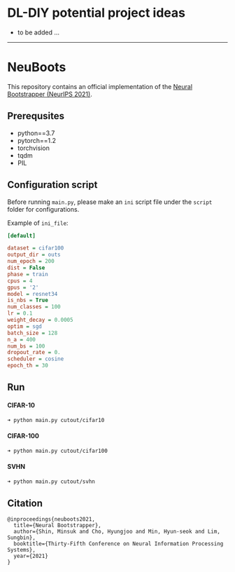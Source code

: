 # DL-DIY potential project ideas
- to be added ...

-------------------


# NeuBoots

This repository contains an official implementation of the [Neural Bootstrapper (NeurIPS 2021)](https://papers.nips.cc/paper/2021/hash/8abfe8ac9ec214d68541fcb888c0b4c3-Abstract.html).

## Prerequsites

- python==3.7
- pytorch==1.2
- torchvision
- tqdm
- PIL

## Configuration script

Before running `main.py`, please make an `ini` script file under the `script` folder for configurations. 
<!-- For detail config, refer to `script/example.ini`. -->
Example of `ini_file`:

```ini
[default]

dataset = cifar100
output_dir = outs
num_epoch = 200
dist = False
phase = train
cpus = 4
gpus = '2'
model = resnet34
is_nbs = True
num_classes = 100
lr = 0.1
weight_decay = 0.0005
optim = sgd
batch_size = 128
n_a = 400
num_bs = 100
dropout_rate = 0.
scheduler = cosine
epoch_th = 30
```

## Run
#### CIFAR-10
```sh
➜ python main.py cutout/cifar10
```
#### CIFAR-100
```sh
➜ python main.py cutout/cifar100
```
#### SVHN
```sh
➜ python main.py cutout/svhn
```

## Citation
```
@inproceedings{neuboots2021,
  title={Neural Bootstrapper},
  author={Shin, Minsuk and Cho, Hyungjoo and Min, Hyun-seok and Lim, Sungbin},
  booktitle={Thirty-Fifth Conference on Neural Information Processing Systems},
  year={2021}
}
```
